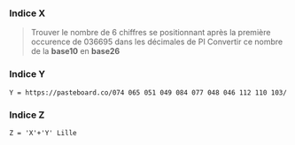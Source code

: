 ### Indice X
> Trouver le nombre de 6 chiffres se positionnant après la première occurence de 036695 dans les décimales de PI
> Convertir ce nombre de la **base10** en **base26**

### Indice Y
`Y = https://pasteboard.co/074 065 051 049 084 077 048 046 112 110 103/`

### Indice Z
`Z = 'X'+'Y' Lille`


